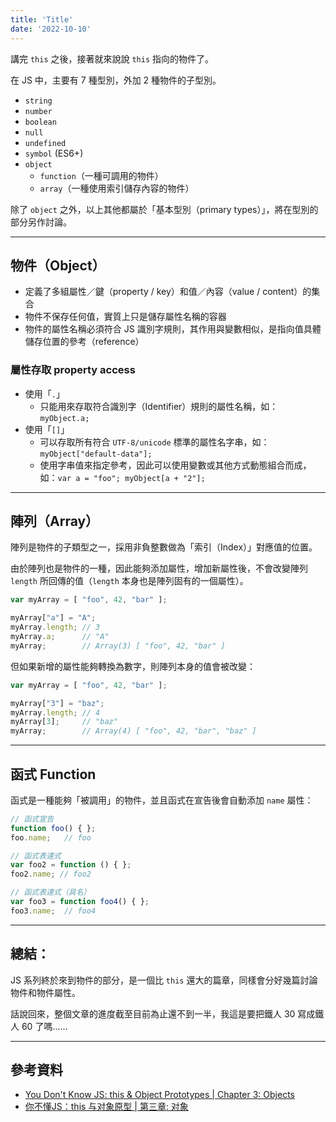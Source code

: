 ```yaml
---
title: 'Title'
date: '2022-10-10'
---
```


講完 `this` 之後，接著就來說說 `this` 指向的物件了。

在 JS 中，主要有 7 種型別，外加 2 種物件的子型別。
- `string`
- `number`
- `boolean`
- `null`
- `undefined`
- `symbol` (ES6+)
- `object`
	- `function`（一種可調用的物件）
	- `array`（一種使用索引儲存內容的物件）

除了 `object` 之外，以上其他都屬於「基本型別（primary types）」，將在型別的部分另作討論。

---

## 物件（Object）
- 定義了多組屬性／鍵（property / key）和值／內容（value / content）的集合
- 物件不保存任何值，實質上只是儲存屬性名稱的容器
- 物件的屬性名稱必須符合 JS 識別字規則，其作用與變數相似，是指向值具體儲存位置的參考（reference）

### 屬性存取 property access
- 使用「`.`」
	- 只能用來存取符合識別字（Identifier）規則的屬性名稱，如： `myObject.a;`
- 使用「`[]`」
	- 可以存取所有符合 `UTF-8/unicode` 標準的屬性名字串，如：`myObject["default-data"];`
	- 使用字串值來指定參考，因此可以使用變數或其他方式動態組合而成，如：`var a = "foo"; myObject[a + "2"];`

---

## 陣列（Array）
陣列是物件的子類型之一，採用非負整數做為「索引（Index）」對應值的位置。

由於陣列也是物件的一種，因此能夠添加屬性，增加新屬性後，不會改變陣列 `length` 所回傳的值（`length` 本身也是陣列固有的一個屬性）。

```js
var myArray = [ "foo", 42, "bar" ];

myArray["a"] = "A";
myArray.length;	// 3
myArray.a;		// "A"
myArray;        // Array(3) [ "foo", 42, "bar" ]
```

但如果新增的屬性能夠轉換為數字，則陣列本身的值會被改變：
```js
var myArray = [ "foo", 42, "bar" ];

myArray["3"] = "baz";
myArray.length;	// 4
myArray[3];		// "baz"
myArray;        // Array(4) [ "foo", 42, "bar", "baz" ]
```

---

## 函式 Function
函式是一種能夠「被調用」的物件，並且函式在宣告後會自動添加 `name` 屬性：

```js
// 函式宣告
function foo() { };
foo.name;   // foo

// 函式表達式
var foo2 = function () { };
foo2.name; // foo2

// 函式表達式（具名）
var foo3 = function foo4() { };
foo3.name;  // foo4
```

---

## 總結：
JS 系列終於來到物件的部分，是一個比 `this` 還大的篇章，同樣會分好幾篇討論物件和物件屬性。

話說回來，整個文章的進度截至目前為止還不到一半，我這是要把鐵人 30 寫成鐵人 60 了嗎......

---

## 參考資料
- [You Don't Know JS: this & Object Prototypes | Chapter 3: Objects](https://github.com/getify/You-Dont-Know-JS/blob/1st-ed/this%20%26%20object%20prototypes/ch3.md)
- [你不懂JS：this 与对象原型 | 第三章: 对象](https://github.com/CuiFi/You-Dont-Know-JS-CN/blob/master/this%20%26%20object%20prototypes/ch3.md)
